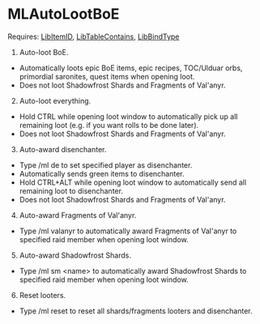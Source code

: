 # MLAutoLootBoE
 Requires: [LibItemID](https://github.com/Homerocker/LibItemID), [LibTableContains](https://github.com/Homerocker/LibTableContains), [LibBindType](https://github.com/Homerocker/LibBindType)
 
 1. Auto-loot BoE.
   - Automatically loots epic BoE items, epic recipes, TOC/Ulduar orbs, primordial saronites, quest items when opening loot.
   - Does not loot Shadowfrost Shards and Fragments of Val'anyr.
 2. Auto-loot everything.
   - Hold CTRL while opening loot window to automatically pick up all remaining loot (e.g. if you want rolls to be done later).
   - Does not loot Shadowfrost Shards and Fragments of Val'anyr.
 3. Auto-award disenchanter.
   - Type /ml de <name> to set specified player as disenchanter.
   - Automatically sends green items to disenchanter.
   - Hold CTRL+ALT while opening loot window to automatically send all remaining loot to disenchanter.
   - Does not loot Shadowfrost Shards and Fragments of Val'anyr.
 4. Auto-award Fragments of Val'anyr.
   - Type /ml valanyr <name> to automatically award Fragments of Val'anyr to specified raid member when opening loot window.
 5. Auto-award Shadowfrost Shards.
   - Type /ml sm \<name\> to automatically award Shadowfrost Shards to specified raid member when opening loot window.
 6. Reset looters.
   - Type /ml reset to reset all shards/fragments looters and disenchanter.

